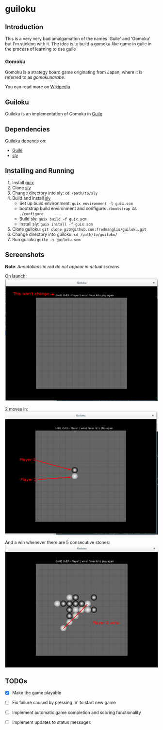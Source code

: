 # guiloku

## Introduction

This is a very very bad amalgamation of the names 'Guile' and 'Gomoku' but I'm sticking with it.
The idea is to build a gomoku-like game in guile in the process of learning to use guile

### Gomoku

Gomoku is a strategy board game originating from Japan, where it is referred to as _gomokunarabe_.

You can read more on [Wikipedia](https://en.wikipedia.org/wiki/Gomoku)

## Guiloku

Guiloku is an implementation of Gomoku in [Guile](https://www.gnu.org/software/guile/)

## Dependencies

Guiloku depends on:

* [Guile][guile]
* [sly][sly]

## Installing and Running

1. Install [guix](https://www.gnu.org/software/guix/)
2. Clone [sly][sly]
3. Change directory into sly: `cd /path/to/sly`
4. Build and install [sly][sly]
	* Set up build environment: `guix environment -l guix.scm`
	* bootstrap build environment and configure:`./bootstrap && ./configure`
	* Build sly: `guix build -f guix.scm`
	* Install sly: `guix install -f guix.scm`
5. Clone guiloku: `git clone git@github.com:fredmanglis/guiloku.git`
6. Change directory into guiloku: `cd /path/to/guiloku/`
7. Run guiloku `guile -s guiloku.scm`

## Screenshots

**Note**: _Annotations in red do not appear in actual screens_

On launch:
![Initial screen on launching guiloku](docs/screenshots/launch_screen.png)

2 moves in:
![Stones for players 1 and 2 shown](docs/screenshots/players_stones.png)

And a win whenever there are 5 consecutive stones:
![Player 2 wins](docs/screenshots/player2_wins.png)

## TODOs

- [x] Make the game playable
- [ ] Fix failure caused by pressing 'n' to start new game
- [ ] Implement automatic game completion and scoring functionality
- [ ] Implement updates to status messages


[guile]:https://www.gnu.org/software/guile/

[sly]:https://dthompson.us/projects/sly.html